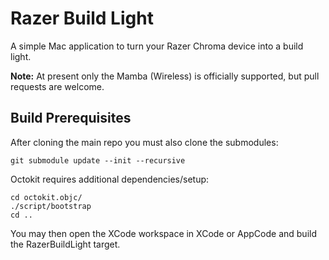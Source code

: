 # Razer Build Light

A simple Mac application to turn your Razer Chroma device into a build light.

__Note:__ At present only the Mamba (Wireless) is officially supported, but pull requests are welcome.

## Build Prerequisites

After cloning the main repo you must also clone the submodules:

    git submodule update --init --recursive

Octokit requires additional dependencies/setup:

    cd octokit.objc/
    ./script/bootstrap
    cd ..

You may then open the XCode workspace in XCode or AppCode and build the RazerBuildLight target.

